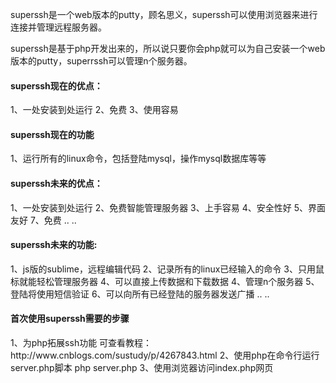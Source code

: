 <p>superssh是一个web版本的putty，顾名思义，superssh可以使用浏览器来进行连接并管理远程服务器。</p>
<p>superssh是基于php开发出来的，所以说只要你会php就可以为自己安装一个web版本的putty，superrssh可以管理n个服务器。</p>
<h4>superssh现在的优点：</h4>
    1、一处安装到处运行
    2、免费
    3、使用容易
<h4>superssh现在的功能</h4>
    1、运行所有的linux命令，包括登陆mysql，操作mysql数据库等等

<h4>superssh未来的优点：</h4>
    1、一处安装到处运行
    2、免费智能管理服务器
    3、上手容易
    4、安全性好
    5、界面友好
    7、免费
    ..
    ..

<h4>superssh未来的功能:</h4>
    1、js版的sublime，远程编辑代码
    2、记录所有的linux已经输入的命令
    3、只用鼠标就能轻松管理服务器
    4、可以直接上传数据和下载数据
    4、管理n个服务器
    5、登陆将使用短信验证
    6、可以向所有已经登陆的服务器发送广播
    ..
    ..

<h4>首次使用superssh需要的步骤</h4>
    1、为php拓展ssh功能
        可查看教程：http://www.cnblogs.com/sustudy/p/4267843.html
    2、使用php在命令行运行server.php脚本
        php server.php
    3、使用浏览器访问index.php网页
